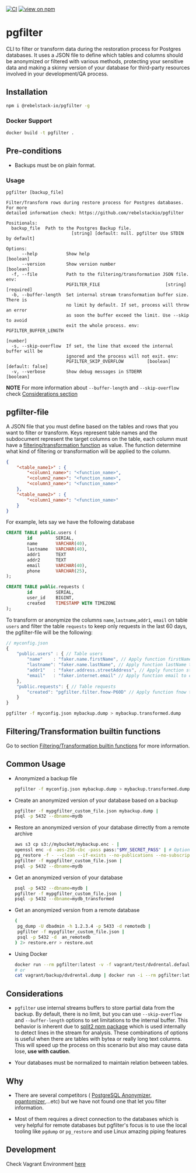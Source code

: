 [![CI](https://github.com/rebelstackio/pgfilter/actions/workflows/build.yml/badge.svg)](https://github.com/rebelstackio/pgfilter/actions/workflows/build.yml)
[![view on npm](https://img.shields.io/npm/l/@rebelstack-io/pgfilter)](https://www.npmjs.com/package/@rebelstack-io/pgfilter)

# pgfilter

CLI to filter or transform data during the restoration process for Postgres databases.
It uses a JSON file to define which tables and columns should be anonymized or filtered with various methods, protecting your sensitive data and making a skinny version of your database for third-party resources involved in your development/QA process.

## Installation
```bash
npm i @rebelstack-io/pgfilter -g
```

### Docker Support
```bash
docker build -t pgfilter .
```

## Pre-conditions

- Backups must be on plain format.
### Usage

```
pgfilter [backup_file]

Filter/Transform rows during restore process for Postgres databases. For more
detailed information check: https://github.com/rebelstackio/pgfilter

Positionals:
  backup_file  Path to the Postgres Backup file.
                         [string] [default: null. pgfilter Use STDIN by default]

Options:
      --help           Show help                                       [boolean]
      --version        Show version number                             [boolean]
  -f, --file           Path to the filtering/transformation JSON file. env:
                       PGFILTER_FILE                         [string] [required]
  -b, --buffer-length  Set internal stream transformation buffer size. There is
                       no limit by default. If set, process will throw an error
                       as soon the buffer exceed the limit. Use --skip to avoid
                       exit the whole process. env: PGFILTER_BUFFER_LENGTH
                                                                        [number]
  -s, --skip-overflow  If set, the line that exceed the internal buffer will be
                       ignored and the process will not exit. env:
                       PGFILTER_SKIP_OVERFLOW         [boolean] [default: false]
  -v, --verbose        Show debug messages in STDERR                   [boolean]
```

__NOTE__ For more information about `--buffer-length` and `--skip-overflow` check [Considerations section](#considerations)
## pgfilter-file

A JSON file that you must define based on the tables and rows that you want to filter or transform. Keys represent table names and the subdocument represent the target columns on the table, each column must have a [filtering/transformation function](./docs/Functions.md) as value. The function determine what kind of filtering or transformation will be applied to the column.

```json
{
	"<table_name1>" : {
		"<column1_name>": "<function_name>",
		"<column2_name>": "<function_name>",
		"<column3_name>": "<function_name>"
	},
	"<table_name2>" : {
		"<column1_name>": "<function_name>"
	}
}
```

For example, lets say we have the following database

```sql
CREATE TABLE public.users (
		id         SERIAL,
		name       VARCHAR(40),
		lastname   VARCHAR(40),
		addr1      TEXT
		addr2      TEXT
		email      VARCHAR(40),
		phone      VARCHAR(25),
);

CREATE TABLE public.requests (
		id         SERIAL,
		user_id    BIGINT,
		created    TIMESTAMP WITH TIMEZONE
);
```

To transform or anonymize the columns `name`,`lastname`,`addr1`, `email` on table `users` and filter the table `requests` to keep only requests in the last 60 days, the pgfilter-file will be the following:

```javascript
// myconfig.json
{
	"public.users" : { // Table users
		"name"    : "faker.name.firstName", // Apply function firstName to column name
		"lastname": "faker.name.lastName", // Apply function lastName to column lastname
		"addr1"   : "faker.address.streetAddress", // Apply function streetAddress to column addr1
		"email"   : "faker.internet.email" // Apply function email to column email
	},
	"public.requests": { // Table requests
		"created": "pgfilter.filter.fnow-P60D" // Apply function fnow to column created for filtering rows
	}
}
```

```sh
pgfilter -f myconfig.json mybackup.dump > mybackup.transformed.dump
```
## Filtering/Transformation builtin functions

Go to section [Filtering/Transformation builtin functions](./docs/Functions.md) for more information.
## Common Usage

- Anonymized a backup file

	```bash
	pgfilter -f myconfig.json mybackup.dump > mybackup.transformed.dump
	```

- Create an anonymized version of your database based on a backup

	```bash
	pgfilter -f mypgfilter_custom_file.json mybackup.dump |
	psql -p 5432 --dbname=mydb
	```

- Restore an anonymized version of your database dirrectly from a remote archive

	```bash
	aws s3 cp s3://mybucket/mybackup.enc - |
	openssl enc -d -aes-256-cbc -pass pass:"$MY_SECRET_PASS" | # Optional Decrypt backup.
	pg_restore -f - --clean --if-exists --no-publications --no-subscriptions --no-comments |
	pgfilter -f mypgfilter_custom_file.json |
	psql -p 5432 --dbname=mydb
	```

- Get an anonymized version of your database

	```bash
	psql -p 5432 --dbname=mydb |
	pgfilter -f mypgfilter_custom_file.json |
	psql -p 5432 --dbname=mydb_transformed
	```

- Get an anonymized version from a remote database

	```bash
	(
	 pg_dump -U dbadmin -h 1.2.3.4 -p 5433 -d remotedb |
	 pgfilter -f mypgfilter_custom_file.json |
	 psql -p 5432 -d  an_remotedb
	) 2> restore.err > restore.out
	```

- Using Docker

	```bash
	docker run --rm pgfilter:latest -v -f vagrant/test/dvdrental.default.json  vagrant/backup/dvdrental.dump > test.dump
	# or
	cat vagrant/backup/dvdrental.dump | docker run -i --rm pgfilter:latest -v -f vagrant/test/dvdrental.default.json  > test.stdin.dump
	```
## Considerations

* `pgfilter` use internal streams buffers to store partial data from the backup. By default, there is no limit, but you can use  `--skip-overflow` and `--buffer-length` options to set limitations to the internal buffer. This behavior is inherent due to [split2 npm package](https://www.npmjs.com/package/split2) which is used internally to detect lines in the stream for analysis. These combinations of options is useful when there are tables with bytea or really long text columns. This will speed up the process on this scenario but also may cause data lose, **use with caution**.

* Your databases must be normalized to maintain relation between tables.

## Why

- There are several competitors ( [PostgreSQL Anonymizer](https://postgresql-anonymizer.readthedocs.io/en/stable/), [pgantomizer](https://github.com/asgeirrr/pgantomizer),...etc) but we have not found one that let you filter information.

- Most of them requires a direct connection to the databases which is very helpful for remote databases but pgfilter's focus is to use the local tooling like `pgdump` or `pg_restore` and use Linux amazing piping features

## Development

Check Vagrant Environment [here](./vagrant/README.md)
